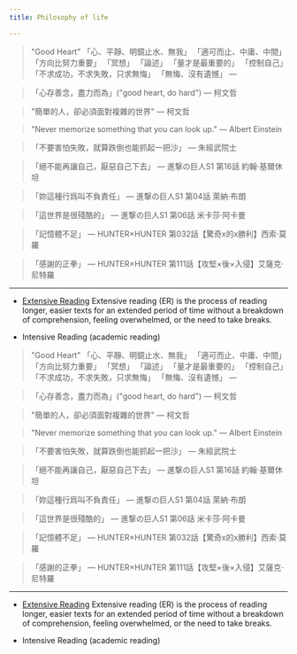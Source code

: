 ```yaml
---
title: Philosophy of life

---
```


> "Good Heart"
> 「心、平靜、明鏡止水、無我」
> 「適可而止、中庸、中間」
> 「方向比努力重要」
> 「冥想」
> 「論述」
> 「量才是最重要的」
> 「控制自己」
> 「不求成功，不求失敗，只求無悔」
> 「無悔、沒有遺憾」
― 

> 「心存善念，盡力而為」("good heart, do hard")
― 柯文哲

> "簡單的人，卻必須面對複雜的世界"
― 柯文哲

> "Never memorize something that you can look up."
― Albert Einstein

> 「不要害怕失敗，就算跌倒也能抓起一把沙」
― 朱經武院士

> 「絕不能再讓自己，厭惡自己下去」
> ― 進撃の巨人S1 第16話 約翰·基爾休坦

> 「妳這種行爲叫不負責任」
> ― 進撃の巨人S1 第04話 萊納·布朗

> 「這世界是很殘酷的」
> ― 進撃の巨人S1 第06話 米卡莎·阿卡曼

>「記憶體不足」
> ― HUNTER×HUNTER 第032話【驚奇x的x勝利】西索·莫羅

>「感謝的正拳」
> ― HUNTER×HUNTER 第111話【攻堅×後×入侵】艾薩克·尼特羅

---

* [Extensive Reading](https://en.wikipedia.org/wiki/Extensive_reading)
Extensive reading (ER) is the process of reading longer, easier texts for an extended period of time without a breakdown of comprehension, feeling overwhelmed, or the need to take breaks.

* Intensive Reading (academic reading)
> "Good Heart"
> 「心、平靜、明鏡止水、無我」
> 「適可而止、中庸、中間」
> 「方向比努力重要」
> 「冥想」
> 「論述」
> 「量才是最重要的」
> 「控制自己」
> 「不求成功，不求失敗，只求無悔」
> 「無悔、沒有遺憾」
― 

> 「心存善念，盡力而為」("good heart, do hard")
― 柯文哲

> "簡單的人，卻必須面對複雜的世界"
― 柯文哲

> "Never memorize something that you can look up."
― Albert Einstein

> 「不要害怕失敗，就算跌倒也能抓起一把沙」
― 朱經武院士

> 「絕不能再讓自己，厭惡自己下去」
> ― 進撃の巨人S1 第16話 約翰·基爾休坦

> 「妳這種行爲叫不負責任」
> ― 進撃の巨人S1 第04話 萊納·布朗

> 「這世界是很殘酷的」
> ― 進撃の巨人S1 第06話 米卡莎·阿卡曼

>「記憶體不足」
> ― HUNTER×HUNTER 第032話【驚奇x的x勝利】西索·莫羅

>「感謝的正拳」
> ― HUNTER×HUNTER 第111話【攻堅×後×入侵】艾薩克·尼特羅

---

* [Extensive Reading](https://en.wikipedia.org/wiki/Extensive_reading)
Extensive reading (ER) is the process of reading longer, easier texts for an extended period of time without a breakdown of comprehension, feeling overwhelmed, or the need to take breaks.

* Intensive Reading (academic reading)
